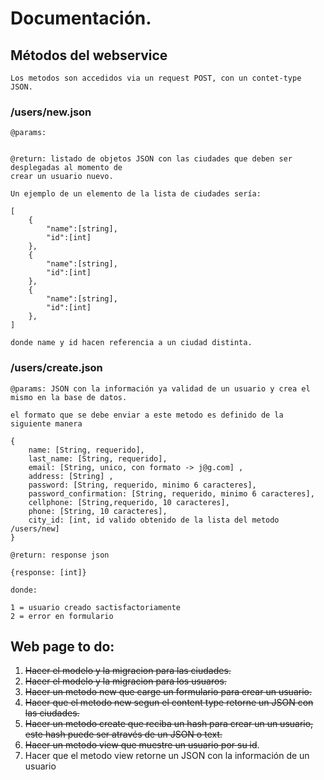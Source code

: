 # Documentación.

## Métodos del webservice

    Los metodos son accedidos via un request POST, con un contet-type JSON.

### /users/new.json

    @params:


    @return: listado de objetos JSON con las ciudades que deben ser desplegadas al momento de
    crear un usuario nuevo.

    Un ejemplo de un elemento de la lista de ciudades sería:

    [
        {
            "name":[string],
            "id":[int]
        },
        {
            "name":[string],
            "id":[int]
        },
        {
            "name":[string],
            "id":[int]
        },
    ]

    donde name y id hacen referencia a un ciudad distinta.

### /users/create.json

    @params: JSON con la información ya validad de un usuario y crea el mismo en la base de datos.

    el formato que se debe enviar a este metodo es definido de la siguiente manera

    {
        name: [String, requerido],
        last_name: [String, requerido],
        email: [String, unico, con formato -> j@g.com] ,
        address: [String] ,
        password: [String, requerido, minimo 6 caracteres],
        password_confirmation: [String, requerido, minimo 6 caracteres],
        cellphone: [String,requerido, 10 caracteres],
        phone: [String, 10 caracteres],
        city_id: [int, id valido obtenido de la lista del metodo /users/new]
    }

    @return: response json

    {response: [int]}

    donde:

    1 = usuario creado sactisfactoriamente
    2 = error en formulario



## Web page to do:

1. ~~Hacer el modelo y la migracion para las ciudades.~~
2. ~~Hacer el modelo y la migracion para los usuaros.~~
3. ~~Hacer un metodo new que carge un formulario para crear un usuario.~~
4. ~~Hacer que el metodo new segun el content type retorne un JSON con las ciudades.~~
5. ~~Hacer un metodo create que reciba un hash para crear un un usuario, este hash puede ser através de un JSON o text.~~
6. ~~Hacer un metodo view que muestre un usuario por su id~~.
7. Hacer que el metodo view retorne un JSON con la información de un usuario



